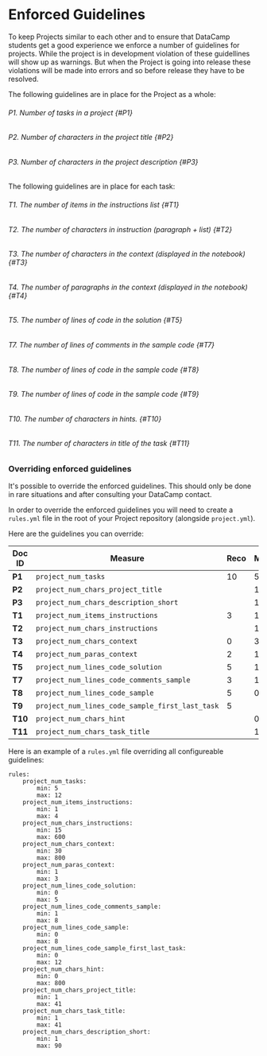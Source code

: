 Enforced Guidelines
=========================
 
To keep Projects similar to each other and to ensure that DataCamp students get a good experience we enforce a number of guidelines for projects. While the project is in development violation of these guidellines will show up as warnings. But when the Project is going into release these violations will be made into errors and so before release they have to be resolved.

The following guidelines are in place for the Project as a whole:

###### P1. Number of tasks in a project {#P1}
###### P2. Number of characters in the project title {#P2}
###### P3. Number of characters in the project description {#P3}

The following guidelines are in place for each task:

###### T1. The number of items in the instructions list {#T1}
###### T2. The number of characters in instruction (paragraph + list) {#T2}
###### T3. The number of characters in the context (displayed in the notebook) {#T3}
###### T4. The number of paragraphs in the context (displayed in the notebook) {#T4}
###### T5. The number of lines of code in the solution {#T5}
###### T7. The number of lines of comments in the sample code {#T7}
###### T8. The number of lines of code in the sample code {#T8}
###### T9. The number of lines of code in the sample code {#T9}
###### T10. The number of characters in hints. {#T10}
###### T11. The number of characters in title of the task {#T11}

### Overriding enforced guidelines

It's possible to override the enforced guidelines. This should only be done in rare situations and after consulting your DataCamp contact.

In order to override the enforced guidelines you will need to create a `rules.yml` file in the root of your Project repository (alongside `project.yml`).

Here are the guidelines you can override:

| Doc ID | Measure | Reco | Min | Max |
|--------|---------|------|-----|-----|
| **P1** | `project_num_tasks` | 10 | 5 | 12 |
| **P2** | `project_num_chars_project_title` |  | 1 | 41 |
| **P3** | `project_num_chars_description_short` |  | 1 | 90 |
| **T1** | `project_num_items_instructions` | 3 | 1 | 4 |
| **T2** | `project_num_chars_instructions` |  | 15 | 600 |
| **T3** | `project_num_chars_context` | 0 | 30 | 800 |
| **T4** | `project_num_paras_context` | 2 | 1 | 3 |
| **T5** | `project_num_lines_code_solution` | 5 | 1 | 10 |
| **T7** | `project_num_lines_code_comments_sample` | 3 | 1 | 8 |
| **T8** | `project_num_lines_code_sample` |  5 | 0 | 8 |
| **T9** | `project_num_lines_code_sample_first_last_task` | 5 |  | 12 |
| **T10** | `project_num_chars_hint` |  | 0 | 800 |
| **T11** | `project_num_chars_task_title` |   | 1 | 41 |

Here is an example of a `rules.yml` file overriding all configureable guidelines:

```{yaml}
rules:
    project_num_tasks:
        min: 5
        max: 12
    project_num_items_instructions:
        min: 1
        max: 4
    project_num_chars_instructions:
        min: 15
        max: 600
    project_num_chars_context:
        min: 30
        max: 800
    project_num_paras_context:
        min: 1
        max: 3
    project_num_lines_code_solution:
        min: 0
        max: 5
    project_num_lines_code_comments_sample:
        min: 1
        max: 8
    project_num_lines_code_sample:
        min: 0
        max: 8
    project_num_lines_code_sample_first_last_task:
        min: 0
        max: 12
    project_num_chars_hint:
        min: 0
        max: 800
    project_num_chars_project_title:
        min: 1
        max: 41
    project_num_chars_task_title:
        min: 1
        max: 41
    project_num_chars_description_short:
        min: 1
        max: 90
```